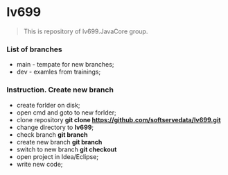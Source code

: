 # lv699

> This is repository of lv699.JavaCore group.

### List of branches

- main - tempate for new branches;
- dev - examles from trainings;
	
### Instruction. Create new branch

- create forlder on disk;
- open cmd and goto to new forlder;
- clone repository **git clone https://github.com/softservedata/lv699.git**
- change directory to **lv699**;
- check branch **git branch**
- create new branch **git branch <NAME>**
- switch to new branch **git checkout <NAME>**
- open project in Idea/Eclipse;
- write new code;
